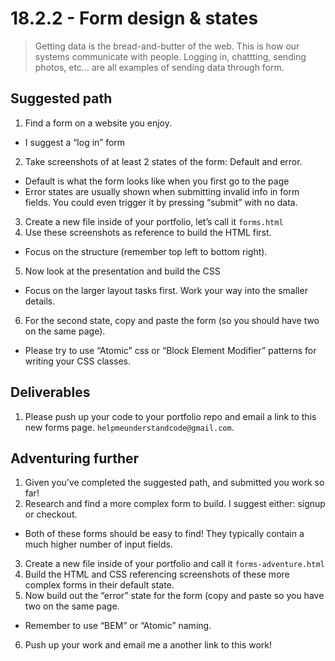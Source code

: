 # 18.2.2 - Form design & states

> Getting data is the bread-and-butter of the web. This is how our systems communicate with people. Logging in, chattting, sending photos, etc… are all examples of sending data through form.


## Suggested path
1. Find a form on a website you enjoy.
  - I suggest a “log in” form
2. Take screenshots of at least 2 states of the form: Default and error.
  - Default is what the form looks like when you first go to the page
  - Error states are usually shown when submitting invalid info in form fields. You could even trigger it by pressing “submit” with no data.
3. Create a new file inside of your portfolio, let’s call it `forms.html`
4. Use these screenshots as reference to build the HTML first.
  - Focus on the structure (remember top left to bottom right).
5. Now look at the presentation and build the CSS
  - Focus on the larger layout tasks first. Work your way into the smaller details.
6. For the second state, copy and paste the form (so you should have two on the same page).
  - Please try to use “Atomic” css or “Block Element Modifier” patterns for writing your CSS classes.


## Deliverables
1. Please push up your code to your portfolio repo and email a link to this new forms page. `helpmeunderstandcode@gmail.com`.


## Adventuring further
1. Given you’ve completed the suggested path, and submitted you work so far!
2. Research and find a more complex form to build. I suggest either: signup or checkout.
  - Both of these forms should be easy to find! They typically contain a much higher number of input fields.
3. Create a new file inside of your portfolio and call it `forms-adventure.html`
4. Build the HTML and CSS referencing screenshots of these more complex forms in their default state.
5. Now build out the “error” state for the form (copy and paste so you have two on the same page.
  - Remember to use “BEM” or “Atomic” naming.
6. Push up your work and email me a another link to this work!
